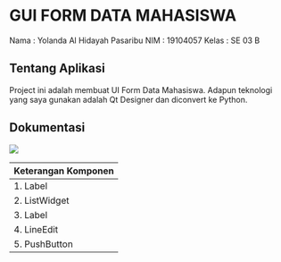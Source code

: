 # GUI FORM DATA MAHASISWA
Nama : Yolanda Al Hidayah Pasaribu
NIM : 19104057
Kelas : SE 03 B

## Tentang Aplikasi
Project ini adalah membuat UI Form Data Mahasiswa. Adapun teknologi yang saya gunakan adalah Qt Designer dan diconvert ke Python.

## Dokumentasi

<img src = "https://github.com/yolandapasaribu/19104057-Yolanda_Al_Hidayah_Pemrograman_GUI/blob/Teori-3/output.png" >

| Keterangan Komponen |
| ------ |
| 1. Label |
| 2. ListWidget |
| 3. Label |
| 4. LineEdit |
| 5. PushButton |
